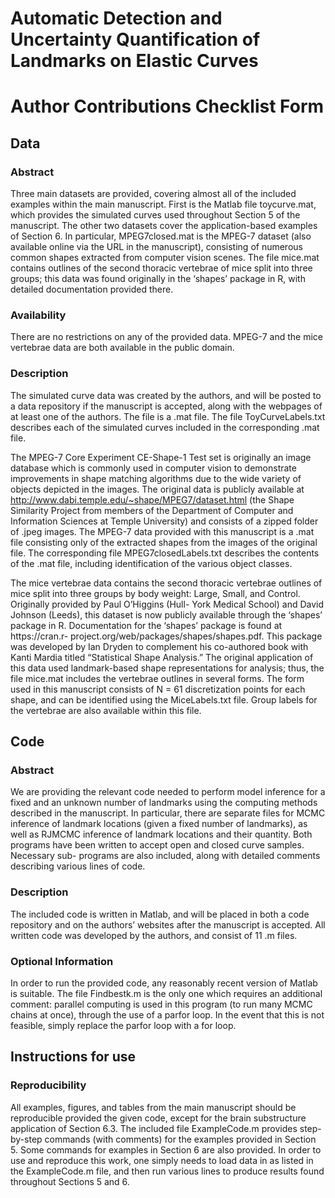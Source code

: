# Automatic Detection and Uncertainty Quantification of Landmarks on Elastic Curves

# Author Contributions Checklist Form

## Data

### Abstract

Three main datasets are provided, covering almost all of the included examples within the main
manuscript. First is the Matlab file toycurve.mat, which provides the simulated curves used
throughout Section 5 of the manuscript. The other two datasets cover the application-based
examples of Section 6. In particular, MPEG7closed.mat is the MPEG-7 dataset (also available
online via the URL in the manuscript), consisting of numerous common shapes extracted from
computer vision scenes. The file mice.mat contains outlines of the second thoracic vertebrae of
mice split into three groups; this data was found originally in the ‘shapes’ package in R, with
detailed documentation provided there.

### Availability 

There are no restrictions on any of the provided data. MPEG-7 and the mice vertebrae data are
both available in the public domain.

### Description 

The simulated curve data was created by the authors, and will be posted to a data repository if
the manuscript is accepted, along with the webpages of at least one of the authors. The file is a
.mat file. The file ToyCurveLabels.txt describes each of the simulated curves included in the
corresponding .mat file.

The MPEG-7 Core Experiment CE-Shape-1 Test set is originally an image database which is
commonly used in computer vision to demonstrate improvements in shape matching algorithms
due to the wide variety of objects depicted in the images. The original data is publicly available
at http://www.dabi.temple.edu/~shape/MPEG7/dataset.html (the Shape Similarity Project from
members of the Department of Computer and Information Sciences at Temple University) and
consists of a zipped folder of .jpeg images. The MPEG-7 data provided with this manuscript is a
.mat file consisting only of the extracted shapes from the images of the original file. The
corresponding file MPEG7closedLabels.txt describes the contents of the .mat file, including
identification of the various object classes.

The mice vertebrae data contains the second thoracic vertebrae outlines of mice split into three
groups by body weight: Large, Small, and Control. Originally provided by Paul O’Higgins (Hull-
York Medical School) and David Johnson (Leeds), this dataset is now publicly available through
the ‘shapes’ package in R. Documentation for the ‘shapes’ package is found at https://cran.r-
project.org/web/packages/shapes/shapes.pdf. This package was developed by Ian Dryden to
complement his co-authored book with Kanti Mardia titled “Statistical Shape Analysis.” The
original application of this data used landmark-based shape representations for analysis; thus,
the file mice.mat includes the vertebrae outlines in several forms. The form used in this
manuscript consists of N = 61 discretization points for each shape, and can be identified using
the MiceLabels.txt file. Group labels for the vertebrae are also available within this file.

## Code

### Abstract 

We are providing the relevant code needed to perform model inference for a fixed and an
unknown number of landmarks using the computing methods described in the manuscript. In
particular, there are separate files for MCMC inference of landmark locations (given a fixed
number of landmarks), as well as RJMCMC inference of landmark locations and their quantity.
Both programs have been written to accept open and closed curve samples. Necessary sub-
programs are also included, along with detailed comments describing various lines of code.

### Description

The included code is written in Matlab, and will be placed in both a code repository and on the
authors’ websites after the manuscript is accepted. All written code was developed by the
authors, and consist of 11 .m files.

### Optional Information

In order to run the provided code, any reasonably recent version of Matlab is suitable. The file
Findbestk.m is the only one which requires an additional comment: parallel computing is used in
this program (to run many MCMC chains at once), through the use of a parfor loop. In the event
that this is not feasible, simply replace the parfor loop with a for loop.

## Instructions for use

### Reproducibility 

All examples, figures, and tables from the main manuscript should be reproducible provided the
given code, except for the brain substructure application of Section 6.3. The included file
ExampleCode.m provides step-by-step commands (with comments) for the examples provided
in Section 5. Some commands for examples in Section 6 are also provided. In order to use and
reproduce this work, one simply needs to load data in as listed in the ExampleCode.m file, and
then run various lines to produce results found throughout Sections 5 and 6.
